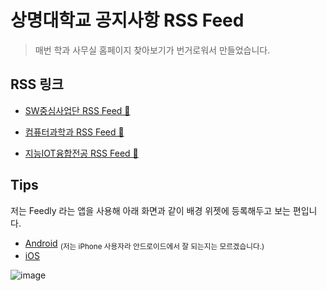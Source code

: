 # 상명대학교 공지사항 RSS Feed

> 매번 학과 사무실 홈페이지 찾아보기가 번거로워서 만들었습니다.

## RSS 링크

* [SW중심사업단 RSS Feed 🔗](https://hepheir.github.io/smu-rss-feed/feed_cs.xml)

* [컴퓨터과학과 RSS Feed 🔗](https://hepheir.github.io/smu-rss-feed/feed_cs.xml)

* [지능IOT융합전공 RSS Feed 🔗](https://hepheir.github.io/smu-rss-feed/feed_cs.xml)

## Tips

저는 Feedly 라는 앱을 사용해 아래 화면과 같이 배경 위젯에 등록해두고 보는 편입니다.

* [Android](https://play.google.com/store/apps/details?id=com.devhd.feedly) <sub>(저는 iPhone 사용자라 안드로이드에서 잘 되는지는 모르겠습니다.)</sub>
* [iOS](https://apps.apple.com/kr/app/feedly-smart-news-reader/id396069556)

![image](https://github.com/hepheir/smu-rss-feed/assets/19310326/3a63bd0e-8f15-40fb-869b-5e498a702fa8)
